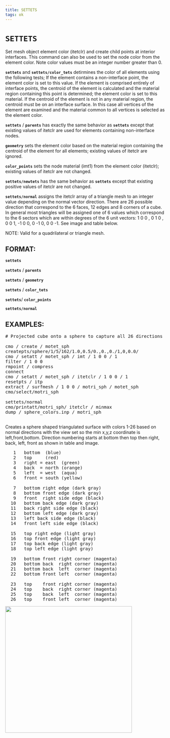 ```yaml
---
title: SETTETS
tags: ok
---
```


# `SETTETS` #

Set mesh object element color (itetclr) and create child points at interior
interfaces. This command can also be used to set the node color from the
element color. Note color values must be an integer number greater than 0.

**`settets`** and  **`settets/color_tets`** detirmines the color of all elements using the following tests; 
If the element contains a non-interface point, the element color is set to this value. If the
element is comprised entirely of interface points, the centroid of the element is calculated and the material region containing this point is determined; the element color is set to this material. If the centroid of the element is not in any material region, the centroid must be on an interface surface. In this case all vertices of the element are examined
and the material common to all vertices is selected as the element color.

**`settets`** / **`parents`** has exactly the same behavior as **`settets`**
except that existing values of itetclr are used for elements containing non-interface nodes.

**`geometry`** sets the element color based on the material region
containing the centroid of the element for all elements; existing values
of itetclr are ignored.

 **`color_points`** sets the node material (imt1) from the element color
(itetclr); existing values of itetclr are not changed.

**`settets/newtets`** has the same behavior  as **`settets`** except
that existing positive values of itetclr are not changed.

**`settets/normal`** assigns the itetclr array of a triangle mesh to an
integer value depending on the normal vector direction. There are 26
possible direction that correspond to the 6 faces, 12 edges and 8
corners of a cube.  In general most triangles will be assigned one of 6
values which correspond to the 6 sectors which are within  degrees of
the 6 unit vectors: 1 0 0 , 0 1 0 , 0 0 1, -1 0 0, 0 -1 0, 0 0 -1. See image and table below.

NOTE: Valid for a quadrilateral or triangle mesh.

## FORMAT: ##

**`settets`**

**`settets`** / **`parents`**

**`settets`** / **`geometry`**

**`settets`** / **`color_tets`**

**`settets`**/ **`color_points`**

**`settets/normal`**

## EXAMPLES: ##

<pre>
# Projected cube onto a sphere to capture all 26 directions

cmo / create / motet_sph
createpts/sphere/1/5/162/1.0,0.5/0.,0.,0./1,0,0.0/ 
cmo / setatt / motet_sph / imt / 1 0 0 / 1
filter / 1 0 0 
rmpoint / compress
connect
cmo / setatt / motet_sph / itetclr / 1 0 0 / 1
resetpts / itp
extract / surfmesh / 1 0 0 / motri_sph / motet_sph
cmo/select/motri_sph

settets/normal
cmo/printatt/motri_sph/ itetclr / minmax
dump / sphere_colors.inp / motri_sph

</pre>

Creates a sphere shaped triangulated surface with colors 1-26 based on normal directions with the view set so the min x,y,z coordinate is left,front,bottom. Direction numbering starts at bottom then top then right, back, left, front as shown in table and image.

<pre>
   1   bottom  (blue)
   2   top     (red)
   3   right = east  (green)
   4   back  = north (orange)
   5   left  = west  (aqua)
   6   front = south (yellow)

   7   bottom right edge (dark gray)
   8   bottom front edge (dark gray)
   9   front  right side edge (black)
  10   bottom back edge (dark gray)
  11   back right side edge (black)
  12   bottom left edge (dark gray)
  13   left back side edge (black)
  14   front left side edge (black)

  15   top right edge (light gray)
  16   top front edge (light gray)
  17   top back edge (light gray)
  18   top left edge (light gray)

  19   bottom front right corner (magenta)
  20   bottom back  right corner (magenta)
  21   bottom back  left  corner (magenta)
  22   bottom front left  corner (magenta)

  23   top    front right corner (magenta)
  24   top    back  right corner (magenta)
  25   top    back  left  corner (magenta)
  26   top    front left  corner (magenta)
</pre>

<a href="https://lanl.github.io/LaGriT/assets/images/sphere_cube_colors26_expand.png" ><img src="https://lanl.github.io/LaGriT/assets/images/sphere_cube_colors26_expand.png" width=400 ></a> 

